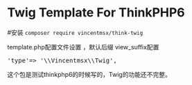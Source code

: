 # Twig Template For ThinkPHP6

#安装
`composer require vincentmsx/think-twig`

template.php配置文件设置 ，默认后缀 view_suffix配置

<pre>'type'=> '\\Vincentmsx\\Twig', </pre>

这个包是测试thinkphp6的时候写的，Twig的功能还不完整。
